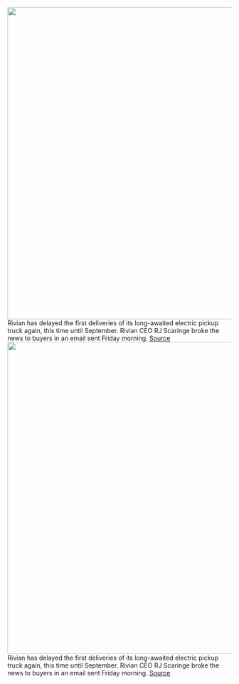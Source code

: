 <img src='https://cdn.vox-cdn.com/thumbor/gn6agKGXTaUsSi4AJkzgLEuXylg=/0x0:2040x1360/1200x800/filters:focal(857x517:1183x843)/cdn.vox-cdn.com/uploads/chorus_image/image/69591772/rivian_electric_truck_3736.0.jpg' width='700px' /><br/>
Rivian has delayed the first deliveries of its long-awaited electric pickup truck again, this time until September. Rivian CEO RJ Scaringe broke the news to buyers in an email sent Friday morning.
<a href='https://www.theverge.com/2021/7/16/22580293/rivian-delay-september-deliveries-electric-pickup-r1t-amazon'> Source <a/><img src='https://cdn.vox-cdn.com/thumbor/gn6agKGXTaUsSi4AJkzgLEuXylg=/0x0:2040x1360/1200x800/filters:focal(857x517:1183x843)/cdn.vox-cdn.com/uploads/chorus_image/image/69591772/rivian_electric_truck_3736.0.jpg' width='700px' /><br/>
Rivian has delayed the first deliveries of its long-awaited electric pickup truck again, this time until September. Rivian CEO RJ Scaringe broke the news to buyers in an email sent Friday morning.
<a href='https://www.theverge.com/2021/7/16/22580293/rivian-delay-september-deliveries-electric-pickup-r1t-amazon'> Source <a/>